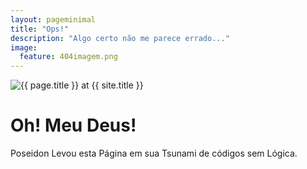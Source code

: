 ```yaml
---
layout: pageminimal
title: "Ops!"
description: "Algo certo não me parece errado..."
image:
  feature: 404imagem.png
---  
```

<img src="{{ site.url }}/images/404oficial.jpg" alt="{{ page.title }} at {{ site.title }}">

<div class="text-center">
	<h1>Oh! Meu Deus!</h1>
	<p>Poseidon Levou esta Página em sua Tsunami de códigos sem Lógica.</p>
</div>
